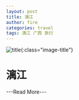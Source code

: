```yaml
---
layout: post
title: 漓江
author: fire
categories: travel 
tags: 漓江 广西 旅行
---
```


![title](http://image.sideproject.cn/title/title_010.jpg){:class="image-title"}

漓江
===

---Read More---
